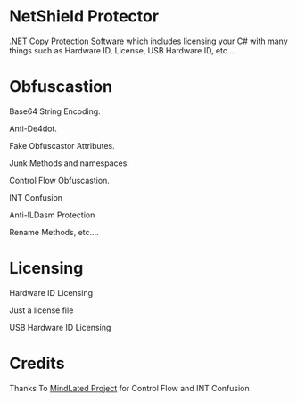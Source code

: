 # NetShield Protector
.NET Copy Protection Software which includes licensing your C# with many things such as Hardware ID, License, USB Hardware ID, etc....
# Obfuscastion
Base64 String Encoding.

Anti-De4dot.

Fake Obfuscastor Attributes.

Junk Methods and namespaces.

Control Flow Obfuscastion.

INT Confusion

Anti-ILDasm Protection

Rename Methods, etc....
# Licensing
Hardware ID Licensing

Just a license file

USB Hardware ID Licensing
# Credits

Thanks To <a href="https://github.com/Sato-Isolated/MindLated">MindLated Project</a> for Control Flow and INT Confusion
